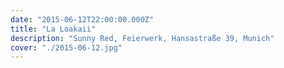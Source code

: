 ```yaml
---
date: "2015-06-12T22:00:00.000Z"
title: "La Loakaii"
description: "Sunny Red, Feierwerk, Hansastraße 39, Munich"
cover: "./2015-06-12.jpg"
---
```

